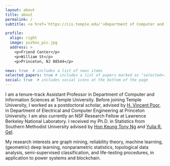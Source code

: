 ```yaml
---
layout: about
title: about
permalink: /
subtitle: <a href='https://cis.temple.edu/'>Department of Computer and Information Sciences</a>. Temple University.

profile:
  align: right
  image: yuzhou_pic.jpg
  address: >
    <p>Friend Center</p>
    <p>William St</p>
    <p>Princeton, NJ 08544</p>

news: true  # includes a list of news items
selected_papers: true # includes a list of papers marked as "selected={true}"
social: true  # includes social icons at the bottom of the page
---
```


I am a tenure-track Assistant Professor in Department of Computer and Information Sciences at Temple University. Before joining Temple University, I worked as a postdoctoral scholar, advised by [H. Vincent Poor](https://ece.princeton.edu/people/h-vincent-poor), in Department of Electrical and Computer Engineering at Princeton University. I am also currently an NSF Research Fellow at Lawrence Berkeley National Laboratory. I received my Ph.D. in Statistics from Southern Methodist University advised by [‪Hon Keung Tony Ng](https://s2.smu.edu/ngh/) and [Yulia R. Gel](https://personal.utdallas.edu/~yxg142030/).

My research interests are graph mining, reliability theory, machine learning, (geometric) deep learning, nonparametric statistics, topological data analysis, semi-supervised classification, and life-testing procedures, in application to power systems and blockchain.
